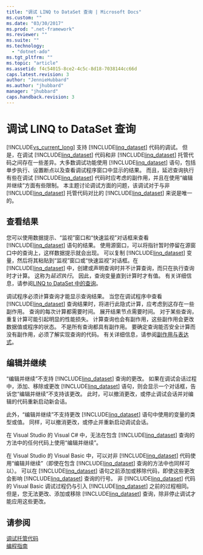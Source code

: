 ```yaml
---
title: "调试 LINQ to DataSet 查询 | Microsoft Docs"
ms.custom: ""
ms.date: "03/30/2017"
ms.prod: ".net-framework"
ms.reviewer: ""
ms.suite: ""
ms.technology: 
  - "dotnet-ado"
ms.tgt_pltfrm: ""
ms.topic: "article"
ms.assetid: f4c54015-8ce2-4c5c-8d18-7038144cc66d
caps.latest.revision: 3
author: "JennieHubbard"
ms.author: "jhubbard"
manager: "jhubbard"
caps.handback.revision: 3
---
```

# 调试 LINQ to DataSet 查询
[!INCLUDE[vs_current_long](../../../../includes/vs-current-long-md.md)] 支持 [!INCLUDE[linq_dataset](../../../../includes/linq-dataset-md.md)] 代码的调试。  但是，在调试 [!INCLUDE[linq_dataset](../../../../includes/linq-dataset-md.md)] 代码和非 [!INCLUDE[linq_dataset](../../../../includes/linq-dataset-md.md)] 托管代码之间存在一些差异。大多数调试功能使用 [!INCLUDE[linq_dataset](../../../../includes/linq-dataset-md.md)] 语句，包括单步执行、设置断点以及查看调试程序窗口中显示的结果。  而且，延迟查询执行有些在调试 [!INCLUDE[linq_dataset](../../../../includes/linq-dataset-md.md)] 代码时应考虑的副作用，并且在使用“编辑并继续”方面有些限制。  本主题讨论调试方面的问题，该调试对于与非 [!INCLUDE[linq_dataset](../../../../includes/linq-dataset-md.md)] 托管代码对比的 [!INCLUDE[linq_dataset](../../../../includes/linq-dataset-md.md)] 来说是唯一的。  
  
## 查看结果  
 您可以使用数据提示、“监视”窗口和“快速监视”对话框来查看 [!INCLUDE[linq_dataset](../../../../includes/linq-dataset-md.md)] 语句的结果。  使用源窗口，可以将指针暂时停留在源窗口中的查询上，这样数据提示就会出现。  可以复制 [!INCLUDE[linq_dataset](../../../../includes/linq-dataset-md.md)] 变量，然后将其粘贴到“监视”窗口或“快速监视”对话框。在 [!INCLUDE[linq_dataset](../../../../includes/linq-dataset-md.md)] 中，创建或声明查询时并不计算查询，而只在执行查询时才计算。  这称为*延迟执行*。  因此，查询变量直到计算时才有值。  有关详细信息，请参阅[LINQ to DataSet 中的查询](../../../../docs/framework/data/adonet/queries-in-linq-to-dataset.md)。  
  
 调试程序必须计算查询才能显示查询结果。  当您在调试程序中查看 [!INCLUDE[linq_dataset](../../../../includes/linq-dataset-md.md)] 查询结果时，将进行此隐式计算，应考虑到这存在一些副作用。  查询的每次计算都需要时间。  展开结果节点需要时间。  对于某些查询，重复计算可能引起明显的性能损失。  计算查询也会有副作用，这些副作用会更改数据值或程序的状态。  不是所有查询都具有副作用。  要确定查询能否安全计算而没有副作用，必须了解实现查询的代码。  有关详细信息，请参阅[副作用与表达式](../Topic/Side%20Effects%20and%20Expressions.md)。  
  
## 编辑并继续  
 “编辑并继续”不支持 [!INCLUDE[linq_dataset](../../../../includes/linq-dataset-md.md)] 查询的更改。  如果在调试会话过程中，添加、移除或更改 [!INCLUDE[linq_dataset](../../../../includes/linq-dataset-md.md)] 语句，则会显示一个对话框，告诉您“编辑并继续”不支持该更改。  此时，可以撤消更改，或停止调试会话并对编辑的代码重新启动新会话。  
  
 此外，“编辑并继续”不支持更改 [!INCLUDE[linq_dataset](../../../../includes/linq-dataset-md.md)] 语句中使用的变量的类型或值。  同样，可以撤消更改，或停止并重新启动调试会话。  
  
 在 Visual Studio 的 Visual C\# 中，无法在包含 [!INCLUDE[linq_dataset](../../../../includes/linq-dataset-md.md)] 查询的方法中的任何代码上使用“编辑并继续”。  
  
 在 Visual Studio 的 Visual Basic 中，可以对非 [!INCLUDE[linq_dataset](../../../../includes/linq-dataset-md.md)] 代码使用“编辑并继续”（即使在包含 [!INCLUDE[linq_dataset](../../../../includes/linq-dataset-md.md)] 查询的方法中也同样可以）。  可以在 [!INCLUDE[linq_dataset](../../../../includes/linq-dataset-md.md)] 语句之前添加或移除代码，即使这些更改会影响 [!INCLUDE[linq_dataset](../../../../includes/linq-dataset-md.md)] 查询的行号。  非 [!INCLUDE[linq_dataset](../../../../includes/linq-dataset-md.md)] 代码的 Visual Basic 调试过程仍与引入 [!INCLUDE[linq_dataset](../../../../includes/linq-dataset-md.md)] 之前的过程相同。  但是，您无法更改、添加或移除 [!INCLUDE[linq_dataset](../../../../includes/linq-dataset-md.md)] 查询，除非停止调试才能应用这些更改。  
  
## 请参阅  
 [调试托管代码](../Topic/Debugging%20Managed%20Code.md)   
 [编程指南](../../../../docs/framework/data/adonet/programming-guide-linq-to-dataset.md)